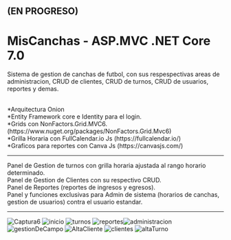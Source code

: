  <h2> (EN PROGRESO)</h2>
<h1> MisCanchas - ASP.MVC .NET Core 7.0 </h1>
<p>Sistema de gestion de canchas de futbol, con sus respespectivas areas de administracion, CRUD de clientes, CRUD de turnos, CRUD de usuarios, reportes y demas.</p>
<br/>
*Arquitectura Onion
<br/>
*Entity Framework core e Identity para el login.
<br/>
*Grids con NonFactors.Grid.MVC6. (https://www.nuget.org/packages/NonFactors.Grid.Mvc6)
<br/>
*Grilla Horaria con FullCalendar.io Js (https://fullcalendar.io/)
<br/>
*Graficos para reportes con  Canva Js (https://canvasjs.com/)

<hr/>
Panel de Gestion de turnos con grilla horaria ajustada al rango horario determinado. 
<br/>
Panel de Gestion de Clientes con su respectivo CRUD. 
<br/>
Panel de Reportes (reportes de ingresos y egresos).
<br/>
Panel y funciones exclusivas para Admin de sistema (horarios de canchas, gestion de usuarios) contra el usuario estandar.
<hr/>

![Captura6](https://github.com/Ivanpaoloni/SolutionMisCanchas/assets/93292231/c17eb385-fbd2-4362-820e-8f1d3fc5ed06)
![inicio](https://github.com/Ivanpaoloni/SolutionMisCanchas/assets/93292231/d30efa03-5b14-41e6-a899-7fc530d4b8bf)
![turnos](https://github.com/Ivanpaoloni/SolutionMisCanchas/assets/93292231/0eb32a47-1454-480a-814a-38765f6dfc7e)
![reportes](https://github.com/Ivanpaoloni/SolutionMisCanchas/assets/93292231/1c06fa5c-de8f-4fba-9b2e-024366c4efa0)![administracion](https://github.com/Ivanpaoloni/SolutionMisCanchas/assets/93292231/f0e61def-ee54-4e17-84cc-4a70659b0ff7)
![gestionDeCampo](https://github.com/Ivanpaoloni/SolutionMisCanchas/assets/93292231/bd6cbaa7-30e4-478f-96e8-a21b7724c037)
![AltaCliente](https://github.com/Ivanpaoloni/SolutionMisCanchas/assets/93292231/839e7a77-ff4c-409e-a5b6-65f057929430)
![clientes](https://github.com/Ivanpaoloni/SolutionMisCanchas/assets/93292231/6cc427a2-dbfd-4f2a-a72e-1249dd9858cc)
![altaTurno](https://github.com/Ivanpaoloni/SolutionMisCanchas/assets/93292231/d4f0b6fe-378d-4d4b-99da-6527c780267c)

